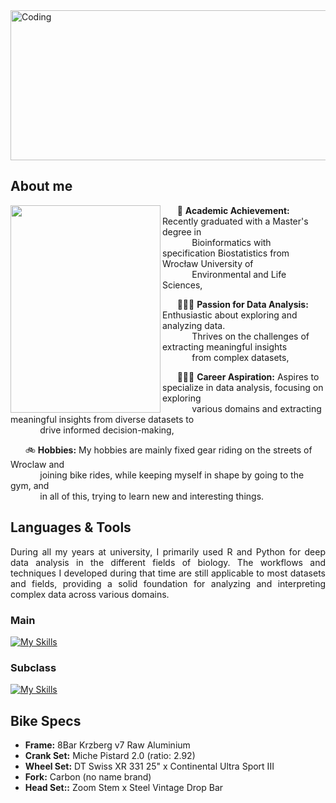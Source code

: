 <img src="https://github.com/user-attachments/assets/8d16f38a-2e01-4566-8420-70ab04f42ebf" alt="Coding" align="center" width="1080" height="240">


## About me
<img align="left" width="240" height="332" src="https://github.com/user-attachments/assets/791062ef-9cff-438a-a776-af2fe7feb936">

&nbsp;&nbsp;&nbsp;&nbsp;&nbsp;  📖 **Academic Achievement:** Recently graduated with a Master's degree in   
&nbsp;&nbsp;&nbsp;&nbsp;&nbsp;&nbsp;&nbsp;&nbsp;&nbsp;&nbsp;&nbsp; Bioinformatics with specification Biostatistics from Wrocław University of    
&nbsp;&nbsp;&nbsp;&nbsp;&nbsp;&nbsp;&nbsp;&nbsp;&nbsp;&nbsp;&nbsp; Environmental and Life Sciences,

&nbsp;&nbsp;&nbsp;&nbsp;&nbsp;  👨🏼‍💻 **Passion for Data Analysis:** Enthusiastic about exploring and analyzing data.  
&nbsp;&nbsp;&nbsp;&nbsp;&nbsp;&nbsp;&nbsp;&nbsp;&nbsp;&nbsp;&nbsp; Thrives on the challenges of extracting meaningful insights  
&nbsp;&nbsp;&nbsp;&nbsp;&nbsp;&nbsp;&nbsp;&nbsp;&nbsp;&nbsp;&nbsp; from complex datasets,

&nbsp;&nbsp;&nbsp;&nbsp;&nbsp;  🏋🏼‍♂️ **Career Aspiration:** Aspires to specialize in data analysis, focusing on exploring    
&nbsp;&nbsp;&nbsp;&nbsp;&nbsp;&nbsp;&nbsp;&nbsp;&nbsp;&nbsp;&nbsp; various domains and extracting meaningful insights from diverse datasets to  
&nbsp;&nbsp;&nbsp;&nbsp;&nbsp;&nbsp;&nbsp;&nbsp;&nbsp;&nbsp;&nbsp; drive informed decision-making,

&nbsp;&nbsp;&nbsp;&nbsp;&nbsp;  🚲 **Hobbies:**  My hobbies are mainly fixed gear riding on the streets of Wroclaw and   
&nbsp;&nbsp;&nbsp;&nbsp;&nbsp;&nbsp;&nbsp;&nbsp;&nbsp;&nbsp;&nbsp; joining bike rides, while keeping myself in shape by going to the gym, and  
&nbsp;&nbsp;&nbsp;&nbsp;&nbsp;&nbsp;&nbsp;&nbsp;&nbsp;&nbsp;&nbsp; in all of this, trying to learn new and interesting things.

## Languages & Tools
<div align="justify"> During all my years at university, I primarily used R and Python for deep data analysis in the different fields of biology. The workflows and techniques I developed during that time are still applicable to most datasets and fields, providing a solid foundation for analyzing and interpreting complex data across various domains. </div>

### Main 
[![My Skills](https://skillicons.dev/icons?i=py,r,visualstudio,mysql,powerbi)](https://skillicons.dev)

### Subclass
[![My Skills](https://skillicons.dev/icons?i=tensorflow,vim,bash,anaconda,latex)](https://skillicons.dev)

## Bike Specs
* **Frame:** 8Bar Krzberg v7 Raw Aluminium
* **Crank Set:** Miche Pistard 2.0 (ratio: 2.92)
* **Wheel Set:** DT Swiss XR 331 25" x Continental Ultra Sport III
* **Fork:** Carbon (no name brand)
* **Head Set::** Zoom Stem x Steel Vintage Drop Bar  
